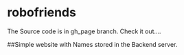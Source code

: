 # robofriends

The Source code is in gh_page branch. Check it out....

##Simple website with Names stored in the Backend server.

